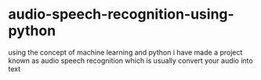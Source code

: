 # audio-speech-recognition-using-python
using the concept of machine learning and python i have made a project known as audio speech recognition which is usually convert your audio into text
